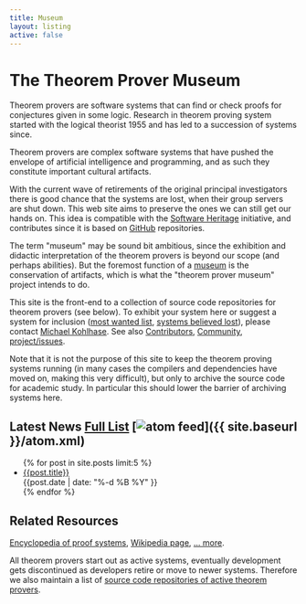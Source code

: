 ```yaml
---
title: Museum
layout: listing
active: false
---
```


# The Theorem Prover Museum

Theorem provers are software systems that can find or check proofs for conjectures given in some logic. 
Research in theorem proving system started with the logical theorist 1955 and has led to a succession of systems since. 

Theorem provers are complex software systems that have pushed the envelope of artificial intelligence and programming, and as such they constitute important cultural artifacts. 

With the current wave of retirements of the original principal investigators there is good chance that the systems are lost, when their group servers are shut down. 
This web site aims to preserve the ones we can still get our hands on. 
This idea is compatible with the [Software Heritage](https://www.softwareheritage.org) initiative, and contributes since it is based on [GitHub](https://github.com) repositories. 

The term "museum" may be sound bit ambitious, since the exhibition and didactic interpretation of the theorem provers is beyond our scope (and perhaps abilities). 
But the foremost function of a [museum](https://en.wikipedia.org/wiki/Museum) is the conservation of artifacts, which is what the "theorem prover museum" project intends to do. 

This site is the front-end to a collection of source code repositories for theorem provers (see below). 
To exhibit your system here or suggest a system for inclusion ([most wanted list](/wanted/), [systems believed lost](/lost/)), please contact [Michael Kohlhase](mailto:m.kohlhase@jacobs-university.de). 
See also [Contributors](/contributors/), [Community](/community/), [project/issues](https://github.com/theoremprover-museum/theoremprover-museum.github.io/issues). 

Note that it is not the purpose of this site to keep the theorem proving systems running (in many cases the compilers and dependencies have moved on, making this very difficult), but only to archive the source code for academic study. 
In particular this should lower the barrier of archiving systems here. 

## Latest News [Full List](/news/) [<img class="icon" src="{{ site.baseurl }}/public/feed.png" alt="atom feed">]({{ site.baseurl }}/atom.xml)

<ul class="collection">
  {% for post in site.posts limit:5 %}
    <li class="collection-item">
      <a href="{{post.url}}" class="title">
          {{post.title}}
      </a>
      <div>
        <div class="chip">
          {{post.date | date: "%-d %B %Y" }}
        </div>
      </div>
    </li>
  {% endfor %}
</ul>

## Related Resources

[Encyclopedia of proof systems](https://proofsystem.github.io/Encyclopedia/), [Wikipedia page](https://en.wikipedia.org/wiki/Automated_theorem_proving), [... more](/related/). 

All theorem provers start out as active systems, eventually development gets discontinued as developers retire or move to newer systems. 
Therefore we also maintain a list of [source code repositories of active theorem provers](/active/). 
